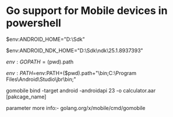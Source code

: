 # Go support for Mobile devices in powershell
$env:ANDROID_HOME="D:\Sdk"

$env:ANDROID_NDK_HOME="D:\Sdk\ndk\25.1.8937393"

$env:GOPATH=($pwd).path

$env:PATH=$env:PATH+($pwd).path+"\bin;C:\Program Files\Android\Studio\jbr\bin;"

gomobile bind -target android -androidapi 23 -o calculator.aar [pakcage_name]


parameter more info:- golang.org/x/mobile/cmd/gomobile
